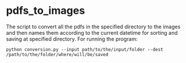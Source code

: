 # pdfs_to_images
The script to convert all the pdfs in the specified directory to the images and then names them according to the current  datetime for sorting  and saving at specified directory.
For running the program:


```python conversion.py --input path/to/the/input/folder --dest /path/to/the/folder/where/will/be/saved```
